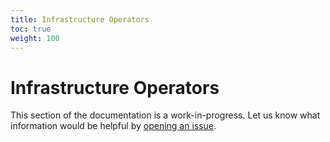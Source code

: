 ```yaml
---
title: Infrastructure Operators
toc: true
weight: 100
---
```


# Infrastructure Operators

This section of the documentation is a work-in-progress. Let us know what
information would be helpful by [opening an
issue](https://github.com/crossplane/crossplane/issues/new).
